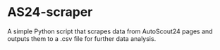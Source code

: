 # AS24-scraper
 A simple Python script that scrapes data from AutoScout24 pages and outputs them to a .csv file for further data analysis.
